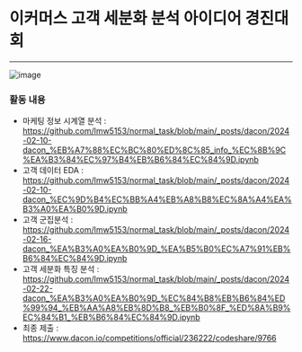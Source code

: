 
# 이커머스 고객 세분화 분석 아이디어 경진대회
---
![image](https://github.com/user-attachments/assets/4e534bb6-3447-4fc5-a8ec-4f0d0b0c27d7)

### 활동 내용
- 마케팅 정보 시계열 분석 : https://github.com/lmw5153/normal_task/blob/main/_posts/dacon/2024-02-10-dacon_%EB%A7%88%EC%BC%80%ED%8C%85_info_%EC%8B%9C%EA%B3%84%EC%97%B4%EB%B6%84%EC%84%9D.ipynb
- 고객 데이터 EDA : https://github.com/lmw5153/normal_task/blob/main/_posts/dacon/2024-02-10-dacon_%EC%9D%B4%EC%BB%A4%EB%A8%B8%EC%8A%A4%EA%B3%A0%EA%B0%9D.ipynb
- 고객 군집분석 : https://github.com/lmw5153/normal_task/blob/main/_posts/dacon/2024-02-16-dacon_%EA%B3%A0%EA%B0%9D_%EA%B5%B0%EC%A7%91%EB%B6%84%EC%84%9D.ipynb
- 고객 세분화 특징 분석 : https://github.com/lmw5153/normal_task/blob/main/_posts/dacon/2024-02-22-dacon_%EA%B3%A0%EA%B0%9D_%EC%84%B8%EB%B6%84%ED%99%94_%EB%AA%A8%EB%8D%B8_%EB%B0%8F_%ED%8A%B9%EC%84%B1_%EB%B6%84%EC%84%9D.ipynb
- 최종 제출 : https://www.dacon.io/competitions/official/236222/codeshare/9766
